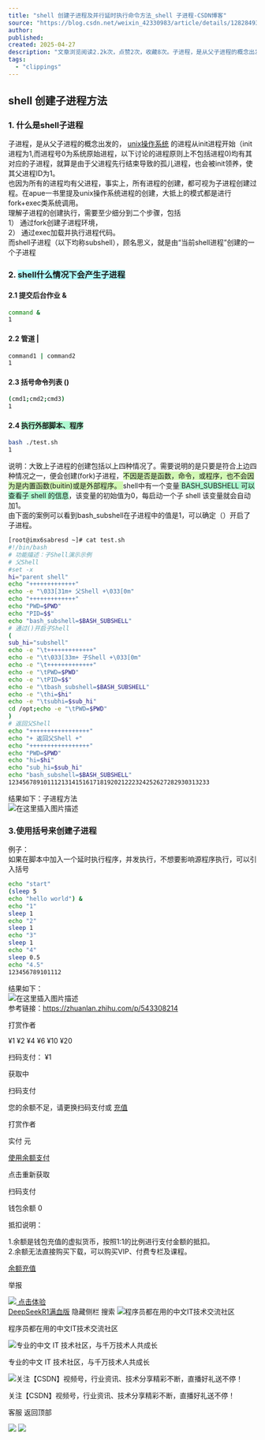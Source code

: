 ```yaml
---
title: "shell 创建子进程及并行延时执行命令方法_shell 子进程-CSDN博客"
source: "https://blog.csdn.net/weixin_42330983/article/details/128284931?ops_request_misc=%257B%2522request%255Fid%2522%253A%25229963551f57246d7c067707618454e88c%2522%252C%2522scm%2522%253A%252220140713.130102334.pc%255Fall.%2522%257D&request_id=9963551f57246d7c067707618454e88c&biz_id=0&utm_medium=distribute.pc_search_result.none-task-blog-2~all~first_rank_ecpm_v1~rank_v31_ecpm-1-128284931-null-null.142^v102^pc_search_result_base7&utm_term=%E5%BD%93%E5%89%8DShell%E5%88%9B%E5%BB%BA%E7%9A%84%E5%AD%90%E8%BF%9B%E7%A8%8B&spm=1018.2226.3001.4187"
author:
published:
created: 2025-04-27
description: "文章浏览阅读2.2k次，点赞2次，收藏8次。子进程，是从父子进程的概念出发的，unix操作系统的进程从init进程开始（init进程为1,而进程号0为系统原始进程，以下讨论的进程原则上不包括进程0)均有其对应的子进程，就算是由于父进程先行结束导致的孤儿进程，也会被init领养，使其父进程ID为1。也因为所有的进程均有父进程，事实上，所有进程的创建，都可视为子进程创建过程。在apue一书里提及unix操作系统进程的创建，大抵上的模式都是进行fork+exec类系统调用。理解子进程的创建执行，需要至少细分到二个步骤，包括。_shell 子进程"
tags:
  - "clippings"
---
```

## shell 创建子进程方法

### 1\. 什么是shell子进程

子进程，是从父子进程的概念出发的， [unix操作系统](https://so.csdn.net/so/search?q=unix%E6%93%8D%E4%BD%9C%E7%B3%BB%E7%BB%9F&spm=1001.2101.3001.7020) 的进程从init进程开始（init进程为1,而进程号0为系统原始进程，以下讨论的进程原则上不包括进程0)均有其对应的子进程，就算是由于父进程先行结束导致的孤儿进程，也会被init领养，使其父进程ID为1。  
也因为所有的进程均有父进程，事实上，所有进程的创建，都可视为子进程创建过程。在apue一书里提及unix操作系统进程的创建，大抵上的模式都是进行fork+exec类系统调用。  
理解子进程的创建执行，需要至少细分到二个步骤，包括  
1） 通过fork创建子进程环境，  
2） 通过exec加载并执行进程代码。  
而shell子进程（以下均称subshell），顾名思义，就是由“当前shell进程”创建的一个子进程

### 2\. <span style="background:#b1ffff">shell什么情况下会产生子进程</span>

#### 2.1 提交后台作业 &

```bash
command &
1
```

#### 2.2 管道 |

```bash
command1 | command2
1
```

#### 2.3 括号命令列表 ()

```bash
(cmd1;cmd2;cmd3)
1
```

#### 2.4 <span style="background:#affad1">执行外部脚本、程序</span>

```bash
bash ./test.sh
1
```

说明：大致上子进程的创建包括以上四种情况了。需要说明的是只要是符合上边四种情况之一，便会创建(fork)子进程，<span style="background:#d3f8b6">不因是否是函数，命令，或程序，也不会因为是内置函数(buitin)或是外部程序。  </span>
shell中有一个变量<span style="background:#affad1"> BASH_SUBSHELL 可以查看子 shell 的信息</span>，该变量的初始值为0，每启动一个子 shell 该变量就会自动加1。  
由下面的案例可以看到bash\_subshell在子进程中的值是1，可以确定（）开启了子进程。

```bash
[root@imx6sabresd ~]# cat test.sh 
#!/bin/bash
# 功能描述：子Shell演示示例
# 父Shell
#set -x
hi="parent shell"
echo "+++++++++++++"
echo -e "\033[31m+ 父Shell +\033[0m"
echo "+++++++++++++"
echo "PWD=$PWD"
echo "PID=$$"
echo "bash_subshell=$BASH_SUBSHELL"
# 通过()开启子Shell
(
sub_hi="subshell"
echo -e "\t+++++++++++++"
echo -e "\t\033[33m+ 子Shell +\033[0m"
echo -e "\t+++++++++++++"
echo -e "\tPWD=$PWD"
echo -e "\tPID=$$"
echo -e "\tbash_subshell=$BASH_SUBSHELL"
echo -e "\thi=$hi"
echo -e "\tsubhi=$sub_hi"
cd /opt;echo -e "\tPWD=$PWD"
)
# 返回父Shell
echo "+++++++++++++++++"
echo "+ 返回父Shell +"
echo "+++++++++++++++++"
echo "PWD=$PWD"
echo "hi=$hi"
echo "sub_hi=$sub_hi"
echo "bash_subshell=$BASH_SUBSHELL"
123456789101112131415161718192021222324252627282930313233
```

结果如下：子进程方法  
![在这里插入图片描述](https://i-blog.csdnimg.cn/blog_migrate/73afe8def594ce6628f91b4f807861f1.png)

### 3.使用括号来创建子进程

例子：  
如果在脚本中加入一个延时执行程序，并发执行，不想要影响源程序执行，可以引入括号

```bash
echo "start"
(sleep 5
echo "hello world") &
echo "1"
sleep 1
echo "2"
sleep 1
echo "3"
sleep 1
echo "4"
sleep 0.5
echo "4.5"
123456789101112
```

结果如下：  
![在这里插入图片描述](https://i-blog.csdnimg.cn/blog_migrate/924844aa533138aabf4d38c2ca8acbb1.png)  
参考链接：https://zhuanlan.zhihu.com/p/543308214

打赏作者

¥1 ¥2 ¥4 ¥6 ¥10 ¥20

扫码支付： ¥1

获取中

扫码支付

您的余额不足，请更换扫码支付或 [充值](https://i.csdn.net/#/wallet/balance/recharge?utm_source=RewardVip)

打赏作者

实付 元

[使用余额支付](https://blog.csdn.net/weixin_42330983/article/details/)

点击重新获取

扫码支付

钱包余额 0

抵扣说明：

1.余额是钱包充值的虚拟货币，按照1:1的比例进行支付金额的抵扣。  
2.余额无法直接购买下载，可以购买VIP、付费专栏及课程。

[余额充值](https://i.csdn.net/#/wallet/balance/recharge)

举报

 [![](https://csdnimg.cn/release/blogv2/dist/pc/img/toolbar/Group-dark.png) 点击体验  
DeepSeekR1满血版](https://ai.csdn.net/?utm_source=cknow_pc_blogdetail&spm=1001.2101.3001.10583) 隐藏侧栏 搜索 ![程序员都在用的中文IT技术交流社区](https://g.csdnimg.cn/side-toolbar/3.6/images/qr_app.png)

程序员都在用的中文IT技术交流社区

![专业的中文 IT 技术社区，与千万技术人共成长](https://g.csdnimg.cn/side-toolbar/3.6/images/qr_wechat.png)

专业的中文 IT 技术社区，与千万技术人共成长

![关注【CSDN】视频号，行业资讯、技术分享精彩不断，直播好礼送不停！](https://g.csdnimg.cn/side-toolbar/3.6/images/qr_video.png)

关注【CSDN】视频号，行业资讯、技术分享精彩不断，直播好礼送不停！

客服 返回顶部

![](https://i-blog.csdnimg.cn/blog_migrate/73afe8def594ce6628f91b4f807861f1.png) ![](https://i-blog.csdnimg.cn/blog_migrate/924844aa533138aabf4d38c2ca8acbb1.png)